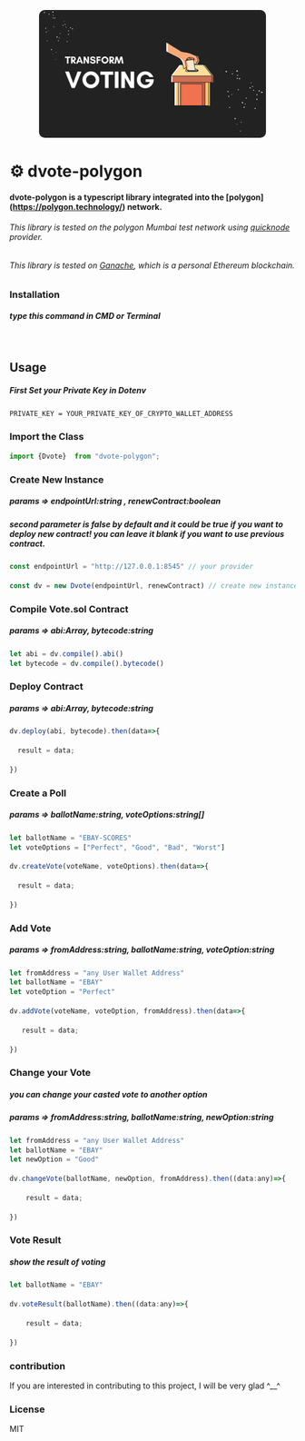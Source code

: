 <p style="text-align:center;">
  <img style="border-radius:10px;" src="asset/header/header.png" width="400px" alt="header.png">
</p>

# ⚙️ dvote-polygon

#### dvote-polygon is a typescript library integrated into the     [polygon] (https://polygon.technology/) network.

###### This library is tested on the polygon Mumbai test network using [quicknode](https://www.quicknode.com/) provider.
###### This library is tested on [Ganache](https://trufflesuite.com/ganache/), which is a personal Ethereum blockchain.


### Installation
##### type this command in CMD or Terminal
```bash
   
```

## Usage
##### First Set your Private Key in Dotenv
```env
PRIVATE_KEY = YOUR_PRIVATE_KEY_OF_CRYPTO_WALLET_ADDRESS
```

### Import the Class
```js
import {Dvote}  from "dvote-polygon";
```

### Create New Instance
##### params => endpointUrl:string , renewContract:boolean
##### second parameter is false by default and it could be true if you want to deploy new contract! you can leave it blank if you want to use previous contract.
```js
const endpointUrl = "http://127.0.0.1:8545" // your provider

const dv = new Dvote(endpointUrl, renewContract) // create new instance
```

### Compile Vote.sol Contract
##### params => abi:Array<JSON>, bytecode:string
```js
let abi = dv.compile().abi()
let bytecode = dv.compile().bytecode()
```

### Deploy Contract
##### params => abi:Array<JSON>, bytecode:string
```js
dv.deploy(abi, bytecode).then(data=>{

  result = data;

})
```

### Create a Poll
##### params => ballotName:string, voteOptions:string[]
```js
let ballotName = "EBAY-SCORES"
let voteOptions = ["Perfect", "Good", "Bad", "Worst"]

dv.createVote(voteName, voteOptions).then(data=>{

  result = data;

})
```

### Add Vote
##### params => fromAddress:string, ballotName:string, voteOption:string
```js
let fromAddress = "any User Wallet Address"
let ballotName = "EBAY"
let voteOption = "Perfect"

dv.addVote(voteName, voteOption, fromAddress).then(data=>{

   result = data;
    
})
```

### Change your Vote
##### you can change your casted vote to another option
##### params => fromAddress:string, ballotName:string, newOption:string
```js
let fromAddress = "any User Wallet Address"
let ballotName = "EBAY"
let newOption = "Good"

dv.changeVote(ballotName, newOption, fromAddress).then((data:any)=>{

    result = data;

})
```

### Vote Result
##### show the result of voting
```js
let ballotName = "EBAY"

dv.voteResult(ballotName).then((data:any)=>{

    result = data;

})
```

### contribution
If you are interested in contributing to this project, I will be very glad ^__^

### License
MIT

